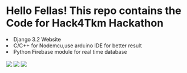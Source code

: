 # Hello Fellas! This repo contains the Code for Hack4Tkm Hackathon
<li>Django 3.2 Website</li>
<li>C/C++ for Nodemcu,use arduino IDE  for better result</li>
<li>Python Firebase module for real time database</li>
<br>
<img src="https://www.djangoproject.com/m/img/logos/django-logo-negative.png">
<img src= "https://firebase.google.com/images/social.png">
<img src="https://ce8dc832c.cloudimg.io/cdn/n/n@c90c2149afafe5090b9705b42e7c1a2ca1917748/_cs_/2020/05/5eccde629dc20/arduino_logo.png">
